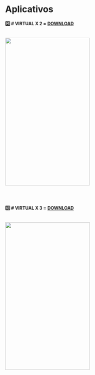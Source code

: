 # Aplicativos

<b>2️⃣ # VIRTUAL X 2 =</b> <a href="https://github.com/Lockednet/Aplicativos/raw/main/VIRTUAL_X_2.apk"><b>DOWNLOAD</b></a>

<br/>

<img src="https://i.ibb.co/5RHyj6c/Screenshot-20221009-133539-VIRTUAL-X.jpg" height="470" width="270">

<br/><br/>

<b>3️⃣ # VIRTUAL X 3 =</b> <a href="https://github.com/Lockednet/Aplicativos/raw/main/VIRTUAL_X_3.apk"><b>DOWNLOAD</b></a>

<br/>

<img src="https://i.ibb.co/Vp0LHdp/Screenshot-20221009-114040-Virtual-X.jpg" height="470" width="270">

<br/><br/>
